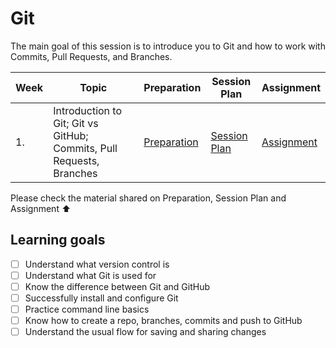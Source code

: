 # Git

The main goal of this session is to introduce you to Git and how to work with Commits, Pull Requests, and Branches.

| Week | Topic                                                                | Preparation                     | Session Plan                     | Assignment                    |
| ---- | -------------------------------------------------------------------- | ------------------------------- | ------------------------------- | ----------------------------- |
| 1.   | Introduction to Git; Git vs GitHub; Commits, Pull Requests, Branches | [Preparation](./preparation.md) | [Session Plan](./session-plan.md) | [Assignment](./assignment.md) |

Please check the material shared on Preparation, Session Plan and Assignment ⬆️

## Learning goals

- [ ] Understand what version control is
- [ ] Understand what Git is used for
- [ ] Know the difference between Git and GitHub
- [ ] Successfully install and configure Git
- [ ] Practice command line basics
- [ ] Know how to create a repo, branches, commits and push to GitHub
- [ ] Understand the usual flow for saving and sharing changes
